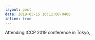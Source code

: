 ```yaml
---
layout: post
date: 2019-05-15 16:11:00-0400
inline: true
---
```


Attending ICCP 2019 conference in Tokyo, 